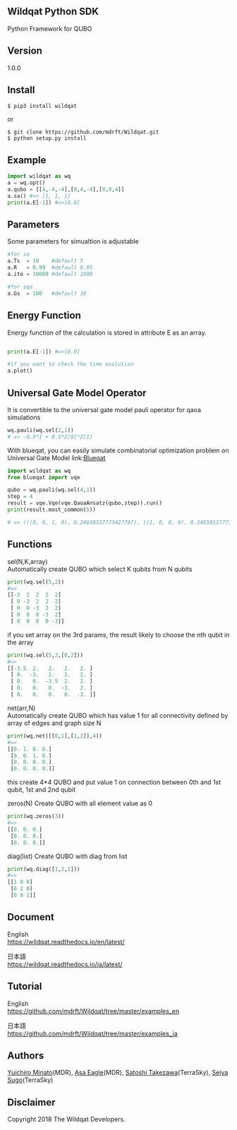 Wildqat Python SDK
--------
Python Framework for QUBO 

Version
--------
1.0.0

Install
--------------------

```
$ pip3 install wildqat
```

or

```
$ git clone https://github.com/mdrft/Wildqat.git
$ python setup.py install
```

Example
-------

```python
import wildqat as wq
a = wq.opt()
a.qubo = [[4,-4,-4],[0,4,-4],[0,0,4]]
a.sa() #=> [1, 1, 1]
print(a.E[-1]) #=>[0.0]
```

Parameters
-------
Some parameters for simualtion is adjustable
```python
#for sa
a.Ts  = 10    #default 5
a.R   = 0.99  #default 0.95
a.ite = 10000 #default 1000

#for sqa
a.Gs  = 100   #default 10
```

Energy Function
-------
Energy function of the calculation is stored in attribute E as an array.
```python

print(a.E[-1]) #=>[0.0]

#if you want to check the time evolution
a.plot()
```

Universal Gate Model Operator
-------
It is convertible to the universal gate model pauli operator for qaoa simulations
```python
wq.pauli(wq.sel(2,1))
# => -0.5*I + 0.5*Z[0]*Z[1]
```

With blueqat, you can easily simulate combinatorial optimization problem on Universal Gate Model
link:<a href="https://github.com/mdrft/Blueqat">Blueqat</a>
```python
import wildqat as wq
from blueqat import vqe

qubo = wq.pauli(wq.sel(4,1))
step = 4
result = vqe.Vqe(vqe.QaoaAnsatz(qubo,step)).run()
print(result.most_common(5))

# => (((0, 0, 1, 0), 0.24650337773427797), ((1, 0, 0, 0), 0.24650337773427794), ((0, 0, 0, 1), 0.24650337773427788), ((0, 1, 0, 0), 0.24650337773427783), ((0, 0, 0, 0), 0.0034271782738342416))
```



Functions
-------

sel(N,K,array)  
Automatically create QUBO which select K qubits from N qubits
```python
print(wq.sel(5,2))
#=>
[[-3  2  2  2  2]
 [ 0 -3  2  2  2]
 [ 0  0 -3  2  2]
 [ 0  0  0 -3  2]
 [ 0  0  0  0 -3]]
```

if you set array on the 3rd params, the result likely to choose the nth qubit in the array
```python
print(wq.sel(5,2,[0,2]))
#=>
[[-3.5  2.   2.   2.   2. ]
 [ 0.  -3.   2.   2.   2. ]
 [ 0.   0.  -3.5  2.   2. ]
 [ 0.   0.   0.  -3.   2. ]
 [ 0.   0.   0.   0.  -3. ]]
```

net(arr,N)  
Automatically create QUBO which has value 1 for all connectivity defined by array of edges and graph size N
```python
print(wq.net([[0,1],[1,2]],4))
#=>
[[0. 1. 0. 0.]
 [0. 0. 1. 0.]
 [0. 0. 0. 0.]
 [0. 0. 0. 0.]]
```
this create 4*4 QUBO and put value 1 on connection between 0th and 1st qubit, 1st and 2nd qubit  

zeros(N)
Create QUBO with all element value as 0  
```python
print(wq.zeros(3))
#=>
[[0. 0. 0.]
 [0. 0. 0.]
 [0. 0. 0.]]
```

diag(list)
Create QUBO with diag from list  
```python
print(wq.diag([1,2,1]))
#=>
[[1 0 0]
 [0 2 0]
 [0 0 1]]
```

Document
----------
English  
https://wildqat.readthedocs.io/en/latest/

日本語  
https://wildqat.readthedocs.io/ja/latest/

Tutorial
----------
English  
https://github.com/mdrft/Wildqat/tree/master/examples_en  

日本語  
https://github.com/mdrft/Wildqat/tree/master/examples_ja

Authors
----------
[Yuichiro Minato](https://github.com/minatoyuichiro)(MDR), [Asa Eagle](https://github.com/Morning777)(MDR), [Satoshi Takezawa](https://github.com/takebozu)(TerraSky), [Seiya Sugo](https://github.com/seiya-sugo)(TerraSky)

Disclaimer
----------
Copyright 2018 The Wildqat Developers.

